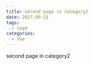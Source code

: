 ```yaml
---
title: second page in category2
date: 2017-09-21
tags:
  - tag4
categories:
  - Vue
---
```


second page in category2
